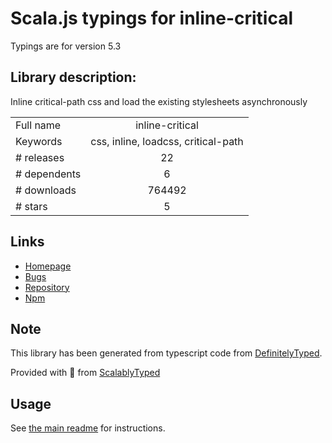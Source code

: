 
# Scala.js typings for inline-critical

Typings are for version 5.3

## Library description:
Inline critical-path css and load the existing stylesheets asynchronously

|                    |                 |
| ------------------ | :-------------: |
| Full name          | inline-critical |
| Keywords           | css, inline, loadcss, critical-path |
| # releases         | 22 |
| # dependents       | 6 |
| # downloads        | 764492 |
| # stars            | 5 |

## Links
- [Homepage](https://github.com/bezoerb/inline-critical#readme)
- [Bugs](https://github.com/bezoerb/inline-critical/issues)
- [Repository](https://github.com/bezoerb/inline-critical)
- [Npm](https://www.npmjs.com/package/inline-critical)
    


## Note
This library has been generated from typescript code from [DefinitelyTyped](https://definitelytyped.org).

Provided with :purple_heart: from [ScalablyTyped](https://github.com/oyvindberg/ScalablyTyped)

## Usage
See [the main readme](../../readme.md) for instructions.


